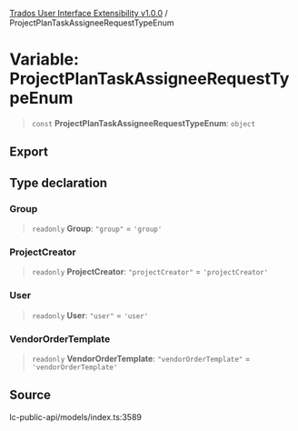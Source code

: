 [Trados User Interface Extensibility v1.0.0](../wiki/globals) / ProjectPlanTaskAssigneeRequestTypeEnum

# Variable: ProjectPlanTaskAssigneeRequestTypeEnum

> `const` **ProjectPlanTaskAssigneeRequestTypeEnum**: `object`

## Export

## Type declaration

### Group

> `readonly` **Group**: `"group"` = `'group'`

### ProjectCreator

> `readonly` **ProjectCreator**: `"projectCreator"` = `'projectCreator'`

### User

> `readonly` **User**: `"user"` = `'user'`

### VendorOrderTemplate

> `readonly` **VendorOrderTemplate**: `"vendorOrderTemplate"` = `'vendorOrderTemplate'`

## Source

lc-public-api/models/index.ts:3589

